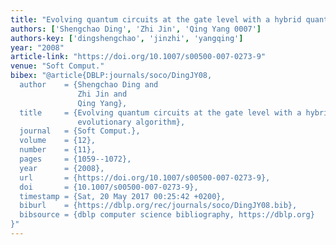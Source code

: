```yaml
---
title: "Evolving quantum circuits at the gate level with a hybrid quantum-inspired evolutionary algorithm"
authors: ['Shengchao Ding', 'Zhi Jin', 'Qing Yang 0007']
authors-key: ['dingshengchao', 'jinzhi', 'yangqing']
year: "2008"
article-link: "https://doi.org/10.1007/s00500-007-0273-9"
venue: "Soft Comput."
bibex: "@article{DBLP:journals/soco/DingJY08,
  author    = {Shengchao Ding and
               Zhi Jin and
               Qing Yang},
  title     = {Evolving quantum circuits at the gate level with a hybrid quantum-inspired
               evolutionary algorithm},
  journal   = {Soft Comput.},
  volume    = {12},
  number    = {11},
  pages     = {1059--1072},
  year      = {2008},
  url       = {https://doi.org/10.1007/s00500-007-0273-9},
  doi       = {10.1007/s00500-007-0273-9},
  timestamp = {Sat, 20 May 2017 00:25:42 +0200},
  biburl    = {https://dblp.org/rec/journals/soco/DingJY08.bib},
  bibsource = {dblp computer science bibliography, https://dblp.org}
}"
---
```

